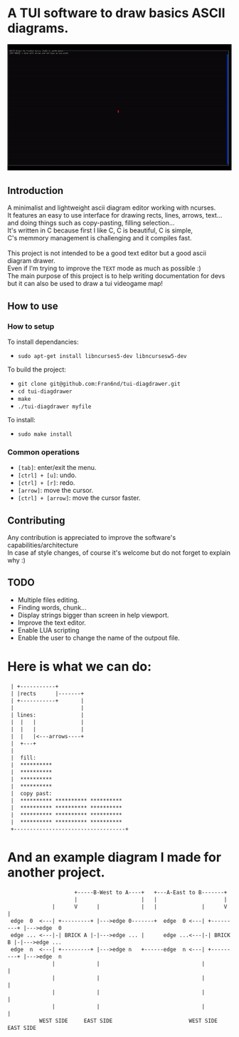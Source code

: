 # A TUI software to draw basics ASCII diagrams.
![alt text](showcase.gif)

## Introduction

A minimalist and lightweight ascii diagram editor working with ncurses.<br>
It features an easy to use interface for drawing rects, lines, arrows, text...<br>
and doing things such as copy-pasting, filling selection...<br>
It's written in C because first I like C, C is beautiful, C is simple,<br>
C's memmory management is challenging and it compiles fast.<br>
<br>
This project is not intended to be a good text editor but a good ascii diagram drawer.<br>
Even if I'm trying to improve the `TEXT` mode as much as possible :)<br>
The main purpose of this project is to help writing documentation for devs<br>
but it can also be used to draw a tui videogame map!<br>

## How to use

### How to setup

To install dependancies:

* `sudo apt-get install libncurses5-dev libncursesw5-dev`

To build the project:

* `git clone git@github.com:Fran6nd/tui-diagdrawer.git`
* `cd tui-diagdrawer`
* `make`
* `./tui-diagdrawer myfile`

To install:

* `sudo make install`

### Common operations

* `[tab]`: enter/exit the menu.
* `[ctrl] + [u]`: undo.
* `[ctrl] + [r]`: redo.
* `[arrow]`: move the cursor.
* `[ctrl] + [arrow]`: move the cursor faster.

## Contributing

Any contribution is appreciated to improve the software's capabilities/architecture<br>
In case af style changes, of course it's welcome but do not forget to explain why :)<br>

## TODO

* Multiple files editing.
* Finding words, chunk...
* Display strings bigger than screen in help viewport.
* Improve the text editor.
* Enable LUA scripting
* Enable the user to change the name of the outpout file.

# Here is what we can do:

```
 | +-----------+
 | |rects      |-------+
 | +-----------+       |
 |                     |
 | lines:              |
 |  |   |              |
 |  |   |              |
 |  |   |<---arrows----+
 |  +---+
 |
 |  fill:
 |  **********
 |  **********
 |  **********
 |  **********
 |  copy past:
 |  ********** ********** **********
 |  ********** ********** **********
 |  ********** ********** **********
 |  ********** ********** **********
 +-----------------------------------+
 ```

 # And an example diagram I made for another project.

 ```
                      +-----B-West to A----+   +---A-East to B-------+
                      |                    |   |                     |
               |      V      |             |   |              |      V      | 
  edge  0  <---| +---------+ |--->edge 0-------+  edge  0 <---| +---------+ |--->edge  0
  edge ... <---|-| BRICK A |-|--->edge ... |      edge ...<---|-| BRICK B |-|--->edge ...
  edge  n  <---| +---------+ |--->edge n   +------edge  n <---| +---------+ |--->edge  n
               |             |                                |             |
               |             |                                |             |
               |             |                                |             |
               |             |                                |             |
           WEST SIDE     EAST SIDE                        WEST SIDE     EAST SIDE
```
